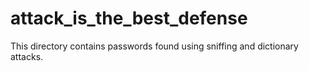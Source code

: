 # attack_is_the_best_defense

This directory contains passwords found using sniffing and dictionary attacks.